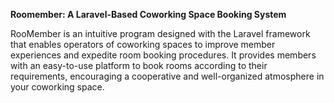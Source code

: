 **R o o m e m b e r : A Laravel-Based Coworking Space Booking System** 

RooMember is an intuitive program designed with the Laravel framework that enables operators of coworking spaces to improve member experiences and expedite room booking procedures. It provides members with an easy-to-use platform to book rooms according to their requirements, encouraging a cooperative and well-organized atmosphere in your coworking space.



 
